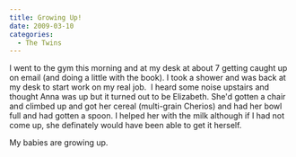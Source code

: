 ```yaml
---
title: Growing Up!
date: 2009-03-10
categories: 
  - The Twins
---
```


I went to the gym this morning and at my desk at about 7 getting caught up on email (and doing a little with the book). I took a shower and was back at my desk to start work on my real job.  I heard some noise upstairs and thought Anna was up but it turned out to be Elizabeth. She'd gotten a chair and climbed up and got her cereal (multi-grain Cherios) and had her bowl full and had gotten a spoon. I helped her with the milk although if I had not come up, she definately would have been able to get it herself.

My babies are growing up.
